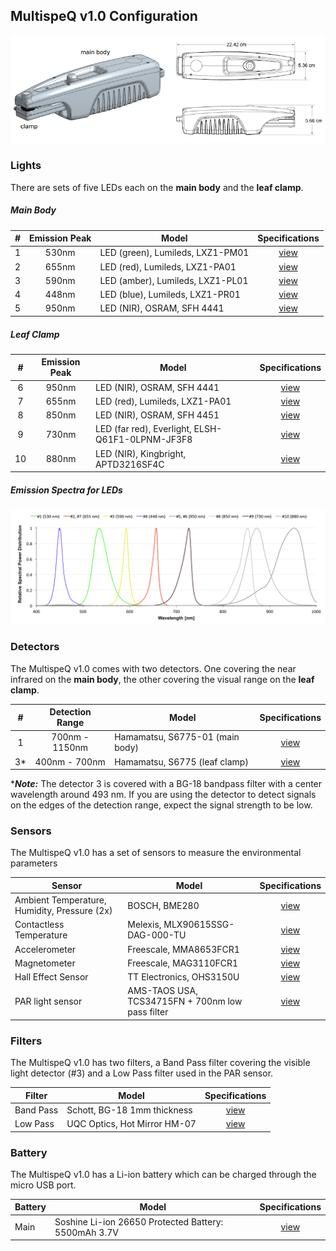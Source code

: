 MultispeQ v1.0 Configuration
-------
![MultispeQ v1.0 measurements](../images/help/_instruments_MultispeQ_v1.0_measurements.png)

### Lights
There are sets of five LEDs each on the **main body** and the **leaf clamp**.

##### Main Body

| # | Emission Peak | Model | Specifications |
|:---:|:---:|-----|:---:|
| 1 | 530nm | LED (green), Lumileds, LXZ1-PM01 | [view][LXZ1] |
| 2 | 655nm | LED (red), Lumileds, LXZ1-PA01 |[view][LXZ1] |
| 3 | 590nm | LED (amber), Lumileds, LXZ1-PL01 |[view][LXZ1] |
| 4 | 448nm | LED (blue), Lumileds, LXZ1-PR01 |[view][LXZ1] |
| 5 | 950nm | LED (NIR), OSRAM, SFH 4441 | [view][OSRAM SFH 4441] |

##### Leaf Clamp

| # | Emission Peak | Model | Specifications |
|:---:|:---:|-----|:---:|
| 6 | 950nm | LED (NIR), OSRAM, SFH 4441 | [view][OSRAM SFH 4441] |
| 7 | 655nm | LED (red), Lumileds, LXZ1-PA01 |[view][LXZ1] |
| 8 | 850nm | LED (NIR), OSRAM, SFH 4451 | [view][OSRAM SFH 4451] |
| 9 | 730nm | LED (far red), Everlight, ELSH-Q61F1-0LPNM-JF3F8 | [view][ELSH-Q61F1-0LPNM-JF3F8] |
| 10 | 880nm | LED (NIR), Kingbright, APTD3216SF4C | [view][APTD3216SF4C] |


##### Emission Spectra for LEDs

![Emission spectra for LEDs build in the MultispeQ v1.0 - Emission normalized to maximum emission peak](../images/help/_instruments_MultispeQ_v1.0_led_emission_spectra.png)

### Detectors
The MultispeQ v1.0 comes with two detectors. One covering the near infrared on the **main body**, the other covering the visual range on the **leaf clamp**.

| # | Detection Range | Model | Specifications |
|:---:|:---:|-----|:---:|
| 1 | 700nm - 1150nm | Hamamatsu, S6775-01 (main body) | [view][S6775-01] |
| 3\* | 400nm - 700nm | Hamamatsu, S6775 (leaf clamp) | [view][S6775] |

\****Note:*** The detector 3 is covered with a BG-18 bandpass filter with a center wavelength around 493 nm. If you are using the detector to detect signals on the edges of the detection range, expect the signal strength to be low.

### Sensors
The MultispeQ v1.0 has a set of sensors to measure the environmental parameters

| Sensor | Model | Specifications |
|-----|-----|:---:|
| Ambient Temperature, Humidity, Pressure (2x) | BOSCH, BME280 | [view][BME280] |
| Contactless Temperature | Melexis, MLX90615SSG-DAG-000-TU | [view][MLX90615] |
| Accelerometer | Freescale, MMA8653FCR1 | [view][MMA8653FCR1] |
| Magnetometer | Freescale, MAG3110FCR1 | [view][MAG3110FCR1] |
| Hall Effect Sensor | TT Electronics, OHS3150U | [view][OHS3150U] |
| PAR light sensor | AMS-TAOS USA, TCS34715FN + 700nm low pass filter | [view][TCS34715FN] |

### Filters
The MultispeQ v1.0 has two filters, a Band Pass filter covering the visible light detector (#3) and a Low Pass filter used in the PAR sensor.

| Filter | Model | Specifications |
|-----|-----|:---:|
| Band Pass | Schott, BG-18 1mm thickness  | [view][BG-18] |
| Low Pass | UQC Optics, Hot Mirror HM-07 | [view][HMC-5051] |

### Battery
The MultispeQ v1.0 has a Li-ion battery which can be charged through the micro USB port.

| Battery | Model | Specifications |
|-----|-----|:---:|
| Main | Soshine Li-ion 26650 Protected Battery: 5500mAh 3.7V | [view][26650P-3.7-5500] |

[LXZ1]: http://www.lumileds.com/products/color-leds/luxeon-z-colors

[OSRAM SFH 4441]: http://www.osram-os.com/osram_os/en/products/product-catalog/infrared-emitters%2c-detectors-andsensors/infrared-emitters/power-emitter-gt40mw/emitter-with-940-nm/sfh-4441/index.jsp

[OSRAM SFH 4451]: http://www.osram-os.com/osram_os/en/products/product-catalog/infrared-emitters%2c-detectors-andsensors/infrared-emitters/power-emitter-gt40mw/emitter-with-850-nm/sfh-4451/index.jsp

[ELSH-Q61F1-0LPNM-JF3F8]: http://www.everlight.com/SeriationProduct.aspx?Seq=A92E0EF4-2205-E411-8B3B-0002A54E500F

[APTD3216SF4C]: https://media.digikey.com/PDF/Data%20Sheets/Kingbright%20PDFs/APTD3216SF4C.pdf

[S6775]: https://www.hamamatsu.com/us/en/product/alpha/S/4103/S6775/index.html

[S6775-01]: https://www.hamamatsu.com/us/en/product/category/3100/4001/4103/S6775-01/index.html

[BME280]: https://www.bosch-sensortec.com/bst/products/all_products/bme280

[MLX90615]: https://www.melexis.com/en/product/MLX90615/Digital-Plug-Play-Infrared-Thermometer-Ultra-Small-TO-Can

[MMA8653FCR1]: http://www.nxp.com/products/sensors/accelerometers/3-axis-accelerometers/2g-4g-8g-low-g-10-bit-digital-accelerometer:MMA8653FC?lang_cd=en

[MAG3110FCR1]: http://www.nxp.com/products/sensors/magnetometers/high-accuracy-3d-magnetometer:MAG3110?lang_cd=en

[OHS3150U]: http://www.ttelectronics.com/sites/default/files/download-files/OHS3150U_3151U.pdf

[TCS34715FN]: http://ams.com/eng/Products/Light-Sensors/Color-Sensors/TCS34715

[BG-18]: http://www.us.schott.com/d/advanced_optics/380b879e-f6d3-4130-b7e9-52d794f9bc4b/1.2/schott-bandpass-bg18-jun-2017-en.pdf

[HMC-5051]: http://www.uqgoptics.com/pdf/Hot%20mirrors%20data%20sheet.pdf

[26650P-3.7-5500]: http://www.soshine.com.cn/a633.aspx